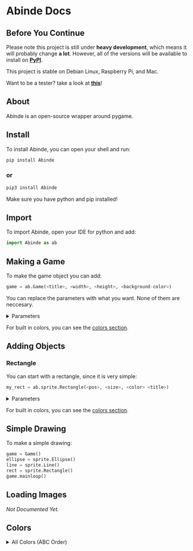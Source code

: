 # Abinde Docs

## Before You Continue

Please note this project is still under __heavy development__, which means it will probably change __a lot__. However, all of the versions will be available to install on [__PyPI__](https://pypi.org/project/Abinde).

This project is stable on Debian Linux, Raspberry Pi, and Mac.

Want to be a tester? take a look at [__this__](https://github.com/orgs/Abinde-Game-Dev/teams/testers/)!

## About

Abinde is an open-source wrapper around pygame.

## Install

To install Abinde, you can open your shell and run:

```sh
pip install Abinde
```

### or

```sh
pip3 install Abinde
```

Make sure you have python and pip installed!

## Import

To import Abinde, open your IDE for python and add:

```python
import Abinde as ab
```

## Making a Game

To make the game object you can add:

```python
game = ab.Game(<title>, <width>, <height>, <background-color>)
```
You can replace the parameters with what you want. None of them are neccesary. 

<details><summary>Parameters</summary>
Title is a string for the title of the window, width is an integer for the width of the window, height is also an integer for the height of the window, background-color is an rgb tuple or color object for the background of the window.
</details>

For built in colors, you can see the [colors section](#colors).

## Adding Objects

### Rectangle

You can start with a rectangle, since it is very simple:

```python
my_rect = ab.sprite.Rectangle(<pos>, <size>, <color> <title>)
```

<details><summary>Parameters</summary>
Pos is an int list for the the position of the rectangle, size is an int list for the size of the rectange, color is an rgb tuple or color object, title is a string for the name of the object.
</details>

For built in colors, you can see the [colors section](#colors).

## Simple Drawing

To make a simple drawing:

```python
game = Game()
ellipse = sprite.Ellipse()
line = sprite.Line()
rect = sprite.Rectangle()
game.mainloop()
```

## Loading Images

_Not Documented Yet._

## Colors

<details><summary>All Colors (ABC Order)</summary>


<li><b>ALICEBLUE</b></li>
<li><b>ANTIQUEWHITE</b></li>
<li><b>ANTIQUEWHITE1</b></li>
<li><b>ANTIQUEWHITE2</b></li>
<li><b>ANTIQUEWHITE3</b></li>
<li><b>ANTIQUEWHITE4</b></li>
<li><b>AQUA</b></li>
<li><b>AQUAMARINE1</b></li>
<li><b>AQUAMARINE2</b></li>
<li><b>AQUAMARINE3</b></li>
<li><b>AQUAMARINE4</b></li>
<li><b>AZURE1</b></li>
<li><b>AZURE2</b></li>
<li><b>AZURE3</b></li>
<li><b>AZURE4</b></li>
<li><b>BANANA</b></li>
<li><b>BEIGE</b></li>
<li><b>BISQUE1</b></li>
<li><b>BISQUE2</b></li>
<li><b>BISQUE3</b></li>
<li><b>BISQUE4</b></li>
<li><b>BLACK</b></li>
<li><b>BLANCHEDALMOND</b></li>
<li><b>BLUE</b></li>
<li><b>BLUE2</b></li>
<li><b>BLUE3</b></li>
<li><b>BLUE4</b></li>
<li><b>BLUEVIOLET</b></li>
<li><b>BRICK</b></li>
<li><b>BROWN</b></li>
<li><b>BROWN1</b></li>
<li><b>BROWN2</b></li>
<li><b>BROWN3</b></li>
<li><b>BROWN4</b></li>
<li><b>BURLYWOOD</b></li>
<li><b>BURLYWOOD1</b></li>
<li><b>BURLYWOOD2</b></li>
<li><b>BURLYWOOD3</b></li>
<li><b>BURLYWOOD4</b></li>
<li><b>BURNTSIENNA</b></li>
<li><b>BURNTUMBER</b></li>
<li><b>CADETBLUE</b></li>
<li><b>CADETBLUE1</b></li>
<li><b>CADETBLUE2</b></li>
<li><b>CADETBLUE3</b></li>
<li><b>CADETBLUE4</b></li>
<li><b>CADMIUMORANGE</b></li>
<li><b>CADMIUMYELLOW</b></li>
<li><b>CARROT</b></li>
<li><b>CHARTREUSE1</b></li>
<li><b>CHARTREUSE2</b></li>
<li><b>CHARTREUSE3</b></li>
<li><b>CHARTREUSE4</b></li>
<li><b>CHOCOLATE</b></li>
<li><b>CHOCOLATE1</b></li>
<li><b>CHOCOLATE2</b></li>
<li><b>CHOCOLATE3</b></li>
<li><b>CHOCOLATE4</b></li>
<li><b>COBALT</b></li>
<li><b>COBALTGREEN</b></li>
<li><b>COLDGREY</b></li>
<li><b>CORAL</b></li>
<li><b>CORAL1</b></li>
<li><b>CORAL2</b></li>
<li><b>CORAL3</b></li>
<li><b>CORAL4</b></li>
<li><b>CORNFLOWERBLUE</b></li>
<li><b>CORNSILK1</b></li>
<li><b>CORNSILK2</b></li>
<li><b>CORNSILK3</b></li>
<li><b>CORNSILK4</b></li>
<li><b>CRIMSON</b></li>
<li><b>CYAN2</b></li>
<li><b>CYAN3</b></li>
<li><b>CYAN4</b></li>
<li><b>DARKGOLDENROD</b></li>
<li><b>DARKGOLDENROD1</b></li>
<li><b>DARKGOLDENROD2</b></li>
<li><b>DARKGOLDENROD3</b></li>
<li><b>DARKGOLDENROD4</b></li>
<li><b>DARKGRAY</b></li>
<li><b>DARKGREEN</b></li>
<li><b>DARKKHAKI</b></li>
<li><b>DARKOLIVEGREEN</b></li>
<li><b>DARKOLIVEGREEN1</b></li>
<li><b>DARKOLIVEGREEN2</b></li>
<li><b>DARKOLIVEGREEN3</b></li>
<li><b>DARKOLIVEGREEN4</b></li>
<li><b>DARKORANGE</b></li>
<li><b>DARKORANGE1</b></li>
<li><b>DARKORANGE2</b></li>
<li><b>DARKORANGE3</b></li>
<li><b>DARKORANGE4</b></li>
<li><b>DARKORCHID</b></li>
<li><b>DARKORCHID1</b></li>
<li><b>DARKORCHID2</b></li>
<li><b>DARKORCHID3</b></li>
<li><b>DARKORCHID4</b></li>
<li><b>DARKSALMON</b></li>
<li><b>DARKSEAGREEN</b></li>
<li><b>DARKSEAGREEN1</b></li>
<li><b>DARKSEAGREEN2</b></li>
<li><b>DARKSEAGREEN3</b></li>
<li><b>DARKSEAGREEN4</b></li>
<li><b>DARKSLATEBLUE</b></li>
<li><b>DARKSLATEGRAY</b></li>
<li><b>DARKSLATEGRAY1</b></li>
<li><b>DARKSLATEGRAY2</b></li>
<li><b>DARKSLATEGRAY3</b></li>
<li><b>DARKSLATEGRAY4</b></li>
<li><b>DARKTURQUOISE</b></li>
<li><b>DARKVIOLET</b></li>
<li><b>DEEPPINK1</b></li>
<li><b>DEEPPINK2</b></li>
<li><b>DEEPPINK3</b></li>
<li><b>DEEPPINK4</b></li>
<li><b>DEEPSKYBLUE1</b></li>
<li><b>DEEPSKYBLUE2</b></li>
<li><b>DEEPSKYBLUE3</b></li>
<li><b>DEEPSKYBLUE4</b></li>
<li><b>DIMGRAY</b></li>
<li><b>DIMGRAY</b></li>
<li><b>DODGERBLUE1</b></li>
<li><b>DODGERBLUE2</b></li>
<li><b>DODGERBLUE3</b></li>
<li><b>DODGERBLUE4</b></li>
<li><b>EGGSHELL</b></li>
<li><b>EMERALDGREEN</b></li>
<li><b>FIREBRICK</b></li>
<li><b>FIREBRICK1</b></li>
<li><b>FIREBRICK2</b></li>
<li><b>FIREBRICK3</b></li>
<li><b>FIREBRICK4</b></li>
<li><b>FLESH</b></li>
<li><b>FLORALWHITE</b></li>
<li><b>FORESTGREEN</b></li>
<li><b>GAINSBORO</b></li>
<li><b>GHOSTWHITE</b></li>
<li><b>GOLD1</b></li>
<li><b>GOLD2</b></li>
<li><b>GOLD3</b></li>
<li><b>GOLD4</b></li>
<li><b>GOLDENROD</b></li>
<li><b>GOLDENROD1</b></li>
<li><b>GOLDENROD2</b></li>
<li><b>GOLDENROD3</b></li>
<li><b>GOLDENROD4</b></li>
<li><b>GRAY</b></li>
<li><b>GRAY1</b></li>
<li><b>GRAY10</b></li>
<li><b>GRAY11</b></li>
<li><b>GRAY12</b></li>
<li><b>GRAY13</b></li>
<li><b>GRAY14</b></li>
<li><b>GRAY15</b></li>
<li><b>GRAY16</b></li>
<li><b>GRAY17</b></li>
<li><b>GRAY18</b></li>
<li><b>GRAY19</b></li>
<li><b>GRAY2</b></li>
<li><b>GRAY20</b></li>
<li><b>GRAY21</b></li>
<li><b>GRAY22</b></li>
<li><b>GRAY23</b></li>
<li><b>GRAY24</b></li>
<li><b>GRAY25</b></li>
<li><b>GRAY26</b></li>
<li><b>GRAY27</b></li>
<li><b>GRAY28</b></li>
<li><b>GRAY29</b></li>
<li><b>GRAY3</b></li>
<li><b>GRAY30</b></li>
<li><b>GRAY31</b></li>
<li><b>GRAY32</b></li>
<li><b>GRAY33</b></li>
<li><b>GRAY34</b></li>
<li><b>GRAY35</b></li>
<li><b>GRAY36</b></li>
<li><b>GRAY37</b></li>
<li><b>GRAY38</b></li>
<li><b>GRAY39</b></li>
<li><b>GRAY4</b></li>
<li><b>GRAY40</b></li>
<li><b>GRAY42</b></li>
<li><b>GRAY43</b></li>
<li><b>GRAY44</b></li>
<li><b>GRAY45</b></li>
<li><b>GRAY46</b></li>
<li><b>GRAY47</b></li>
<li><b>GRAY48</b></li>
<li><b>GRAY49</b></li>
<li><b>GRAY5</b></li>
<li><b>GRAY50</b></li>
<li><b>GRAY51</b></li>
<li><b>GRAY52</b></li>
<li><b>GRAY53</b></li>
<li><b>GRAY54</b></li>
<li><b>GRAY55</b></li>
<li><b>GRAY56</b></li>
<li><b>GRAY57</b></li>
<li><b>GRAY58</b></li>
<li><b>GRAY59</b></li>
<li><b>GRAY6</b></li>
<li><b>GRAY60</b></li>
<li><b>GRAY61</b></li>
<li><b>GRAY62</b></li>
<li><b>GRAY63</b></li>
<li><b>GRAY64</b></li>
<li><b>GRAY65</b></li>
<li><b>GRAY66</b></li>
<li><b>GRAY67</b></li>
<li><b>GRAY68</b></li>
<li><b>GRAY69</b></li>
<li><b>GRAY7</b></li>
<li><b>GRAY70</b></li>
<li><b>GRAY71</b></li>
<li><b>GRAY72</b></li>
<li><b>GRAY73</b></li>
<li><b>GRAY74</b></li>
<li><b>GRAY75</b></li>
<li><b>GRAY76</b></li>
<li><b>GRAY77</b></li>
<li><b>GRAY78</b></li>
<li><b>GRAY79</b></li>
<li><b>GRAY8</b></li>
<li><b>GRAY80</b></li>
<li><b>GRAY81</b></li>
<li><b>GRAY82</b></li>
<li><b>GRAY83</b></li>
<li><b>GRAY84</b></li>
<li><b>GRAY85</b></li>
<li><b>GRAY86</b></li>
<li><b>GRAY87</b></li>
<li><b>GRAY88</b></li>
<li><b>GRAY89</b></li>
<li><b>GRAY9</b></li>
<li><b>GRAY90</b></li>
<li><b>GRAY91</b></li>
<li><b>GRAY92</b></li>
<li><b>GRAY93</b></li>
<li><b>GRAY94</b></li>
<li><b>GRAY95</b></li>
<li><b>GRAY97</b></li>
<li><b>GRAY98</b></li>
<li><b>GRAY99</b></li>
<li><b>GREEN</b></li>
<li><b>GREEN1</b></li>
<li><b>GREEN2</b></li>
<li><b>GREEN3</b></li>
<li><b>GREEN4</b></li>
<li><b>GREENYELLOW</b></li>
<li><b>HONEYDEW1</b></li>
<li><b>HONEYDEW2</b></li>
<li><b>HONEYDEW3</b></li>
<li><b>HONEYDEW4</b></li>
<li><b>HOTPINK</b></li>
<li><b>HOTPINK1</b></li>
<li><b>HOTPINK2</b></li>
<li><b>HOTPINK3</b></li>
<li><b>HOTPINK4</b></li>
<li><b>INDIANRED</b></li>
<li><b>INDIANRED</b></li>
<li><b>INDIANRED1</b></li>
<li><b>INDIANRED2</b></li>
<li><b>INDIANRED3</b></li>
<li><b>INDIANRED4</b></li>
<li><b>INDIGO</b></li>
<li><b>IVORY1</b></li>
<li><b>IVORY2</b></li>
<li><b>IVORY3</b></li>
<li><b>IVORY4</b></li>
<li><b>IVORYBLACK</b></li>
<li><b>KHAKI</b></li>
<li><b>KHAKI1</b></li>
<li><b>KHAKI2</b></li>
<li><b>KHAKI3</b></li>
<li><b>KHAKI4</b></li>
<li><b>LAVENDER</b></li>
<li><b>LAVENDERBLUSH1</b></li>
<li><b>LAVENDERBLUSH2</b></li>
<li><b>LAVENDERBLUSH3</b></li>
<li><b>LAVENDERBLUSH4</b></li>
<li><b>LAWNGREEN</b></li>
<li><b>LEMONCHIFFON1</b></li>
<li><b>LEMONCHIFFON2</b></li>
<li><b>LEMONCHIFFON3</b></li>
<li><b>LEMONCHIFFON4</b></li>
<li><b>LIGHTBLUE</b></li>
<li><b>LIGHTBLUE1</b></li>
<li><b>LIGHTBLUE2</b></li>
<li><b>LIGHTBLUE3</b></li>
<li><b>LIGHTBLUE4</b></li>
<li><b>LIGHTCORAL</b></li>
<li><b>LIGHTCYAN1</b></li>
<li><b>LIGHTCYAN2</b></li>
<li><b>LIGHTCYAN3</b></li>
<li><b>LIGHTCYAN4</b></li>
<li><b>LIGHTGOLDENROD1</b></li>
<li><b>LIGHTGOLDENROD2</b></li>
<li><b>LIGHTGOLDENROD3</b></li>
<li><b>LIGHTGOLDENROD4</b></li>
<li><b>LIGHTGOLDENRODYELLOW</b></li>
<li><b>LIGHTGREY</b></li>
<li><b>LIGHTPINK</b></li>
<li><b>LIGHTPINK1</b></li>
<li><b>LIGHTPINK2</b></li>
<li><b>LIGHTPINK3</b></li>
<li><b>LIGHTPINK4</b></li>
<li><b>LIGHTSALMON1</b></li>
<li><b>LIGHTSALMON2</b></li>
<li><b>LIGHTSALMON3</b></li>
<li><b>LIGHTSALMON4</b></li>
<li><b>LIGHTSEAGREEN</b></li>
<li><b>LIGHTSKYBLUE</b></li>
<li><b>LIGHTSKYBLUE1</b></li>
<li><b>LIGHTSKYBLUE2</b></li>
<li><b>LIGHTSKYBLUE3</b></li>
<li><b>LIGHTSKYBLUE4</b></li>
<li><b>LIGHTSLATEBLUE</b></li>
<li><b>LIGHTSLATEGRAY</b></li>
<li><b>LIGHTSTEELBLUE</b></li>
<li><b>LIGHTSTEELBLUE1</b></li>
<li><b>LIGHTSTEELBLUE2</b></li>
<li><b>LIGHTSTEELBLUE3</b></li>
<li><b>LIGHTSTEELBLUE4</b></li>
<li><b>LIGHTYELLOW1</b></li>
<li><b>LIGHTYELLOW2</b></li>
<li><b>LIGHTYELLOW3</b></li>
<li><b>LIGHTYELLOW4</b></li>
<li><b>LIMEGREEN</b></li>
<li><b>LINEN</b></li>
<li><b>MAGENTA</b></li>
<li><b>MAGENTA2</b></li>
<li><b>MAGENTA3</b></li>
<li><b>MAGENTA4</b></li>
<li><b>MANGANESEBLUE</b></li>
<li><b>MAROON</b></li>
<li><b>MAROON1</b></li>
<li><b>MAROON2</b></li>
<li><b>MAROON3</b></li>
<li><b>MAROON4</b></li>
<li><b>MEDIUMORCHID</b></li>
<li><b>MEDIUMORCHID1</b></li>
<li><b>MEDIUMORCHID2</b></li>
<li><b>MEDIUMORCHID3</b></li>
<li><b>MEDIUMORCHID4</b></li>
<li><b>MEDIUMPURPLE</b></li>
<li><b>MEDIUMPURPLE1</b></li>
<li><b>MEDIUMPURPLE2</b></li>
<li><b>MEDIUMPURPLE3</b></li>
<li><b>MEDIUMPURPLE4</b></li>
<li><b>MEDIUMSEAGREEN</b></li>
<li><b>MEDIUMSLATEBLUE</b></li>
<li><b>MEDIUMSPRINGGREEN</b></li>
<li><b>MEDIUMTURQUOISE</b></li>
<li><b>MEDIUMVIOLETRED</b></li>
<li><b>MELON</b></li>
<li><b>MIDNIGHTBLUE</b></li>
<li><b>MINT</b></li>
<li><b>MINTCREAM</b></li>
<li><b>MISTYROSE1</b></li>
<li><b>MISTYROSE2</b></li>
<li><b>MISTYROSE3</b></li>
<li><b>MISTYROSE4</b></li>
<li><b>MOCCASIN</b></li>
<li><b>NAVAJOWHITE1</b></li>
<li><b>NAVAJOWHITE2</b></li>
<li><b>NAVAJOWHITE3</b></li>
<li><b>NAVAJOWHITE4</b></li>
<li><b>NAVY</b></li>
<li><b>OLDLACE</b></li>
<li><b>OLIVE</b></li>
<li><b>OLIVEDRAB</b></li>
<li><b>OLIVEDRAB1</b></li>
<li><b>OLIVEDRAB2</b></li>
<li><b>OLIVEDRAB3</b></li>
<li><b>OLIVEDRAB4</b></li>
<li><b>ORANGE</b></li>
<li><b>ORANGE1</b></li>
<li><b>ORANGE2</b></li>
<li><b>ORANGE3</b></li>
<li><b>ORANGE4</b></li>
<li><b>ORANGERED1</b></li>
<li><b>ORANGERED2</b></li>
<li><b>ORANGERED3</b></li>
<li><b>ORANGERED4</b></li>
<li><b>ORCHID</b></li>
<li><b>ORCHID1</b></li>
<li><b>ORCHID2</b></li>
<li><b>ORCHID3</b></li>
<li><b>ORCHID4</b></li>
<li><b>PALEGOLDENROD</b></li>
<li><b>PALEGREEN</b></li>
<li><b>PALEGREEN1</b></li>
<li><b>PALEGREEN2</b></li>
<li><b>PALEGREEN3</b></li>
<li><b>PALEGREEN4</b></li>
<li><b>PALETURQUOISE1</b></li>
<li><b>PALETURQUOISE2</b></li>
<li><b>PALETURQUOISE3</b></li>
<li><b>PALETURQUOISE4</b></li>
<li><b>PALEVIOLETRED</b></li>
<li><b>PALEVIOLETRED1</b></li>
<li><b>PALEVIOLETRED2</b></li>
<li><b>PALEVIOLETRED3</b></li>
<li><b>PALEVIOLETRED4</b></li>
<li><b>PAPAYAWHIP</b></li>
<li><b>PEACHPUFF1</b></li>
<li><b>PEACHPUFF2</b></li>
<li><b>PEACHPUFF3</b></li>
<li><b>PEACHPUFF4</b></li>
<li><b>PEACOCK</b></li>
<li><b>PINK</b></li>
<li><b>PINK1</b></li>
<li><b>PINK2</b></li>
<li><b>PINK3</b></li>
<li><b>PINK4</b></li>
<li><b>PLUM</b></li>
<li><b>PLUM1</b></li>
<li><b>PLUM2</b></li>
<li><b>PLUM3</b></li>
<li><b>PLUM4</b></li>
<li><b>POWDERBLUE</b></li>
<li><b>PURPLE</b></li>
<li><b>PURPLE1</b></li>
<li><b>PURPLE2</b></li>
<li><b>PURPLE3</b></li>
<li><b>PURPLE4</b></li>
<li><b>RASPBERRY</b></li>
<li><b>RAWSIENNA</b></li>
<li><b>RED1</b></li>
<li><b>RED2</b></li>
<li><b>RED3</b></li>
<li><b>RED4</b></li>
<li><b>ROSYBROWN</b></li>
<li><b>ROSYBROWN1</b></li>
<li><b>ROSYBROWN2</b></li>
<li><b>ROSYBROWN3</b></li>
<li><b>ROSYBROWN4</b></li>
<li><b>ROYALBLUE</b></li>
<li><b>ROYALBLUE1</b></li>
<li><b>ROYALBLUE2</b></li>
<li><b>ROYALBLUE3</b></li>
<li><b>ROYALBLUE4</b></li>
<li><b>SALMON</b></li>
<li><b>SALMON1</b></li>
<li><b>SALMON2</b></li>
<li><b>SALMON3</b></li>
<li><b>SALMON4</b></li>
<li><b>SANDYBROWN</b></li>
<li><b>SAPGREEN</b></li>
<li><b>SEAGREEN1</b></li>
<li><b>SEAGREEN2</b></li>
<li><b>SEAGREEN3</b></li>
<li><b>SEAGREEN4</b></li>
<li><b>SEASHELL1</b></li>
<li><b>SEASHELL2</b></li>
<li><b>SEASHELL3</b></li>
<li><b>SEASHELL4</b></li>
<li><b>SEPIA</b></li>
<li><b>SGIBEET</b></li>
<li><b>SGIBRIGHTGRAY</b></li>
<li><b>SGICHARTREUSE</b></li>
<li><b>SGIDARKGRAY</b></li>
<li><b>SGIGRAY12</b></li>
<li><b>SGIGRAY16</b></li>
<li><b>SGIGRAY32</b></li>
<li><b>SGIGRAY36</b></li>
<li><b>SGIGRAY52</b></li>
<li><b>SGIGRAY56</b></li>
<li><b>SGIGRAY72</b></li>
<li><b>SGIGRAY76</b></li>
<li><b>SGIGRAY92</b></li>
<li><b>SGIGRAY96</b></li>
<li><b>SGILIGHTBLUE</b></li>
<li><b>SGILIGHTGRAY</b></li>
<li><b>SGIOLIVEDRAB</b></li>
<li><b>SGISALMON</b></li>
<li><b>SGISLATEBLUE</b></li>
<li><b>SGITEAL</b></li>
<li><b>SIENNA</b></li>
<li><b>SIENNA1</b></li>
<li><b>SIENNA2</b></li>
<li><b>SIENNA3</b></li>
<li><b>SIENNA4</b></li>
<li><b>SILVER</b></li>
<li><b>SKYBLUE</b></li>
<li><b>SKYBLUE1</b></li>
<li><b>SKYBLUE2</b></li>
<li><b>SKYBLUE3</b></li>
<li><b>SKYBLUE4</b></li>
<li><b>SLATEBLUE</b></li>
<li><b>SLATEBLUE1</b></li>
<li><b>SLATEBLUE2</b></li>
<li><b>SLATEBLUE3</b></li>
<li><b>SLATEBLUE4</b></li>
<li><b>SLATEGRAY</b></li>
<li><b>SLATEGRAY1</b></li>
<li><b>SLATEGRAY2</b></li>
<li><b>SLATEGRAY3</b></li>
<li><b>SLATEGRAY4</b></li>
<li><b>SNOW1</b></li>
<li><b>SNOW2</b></li>
<li><b>SNOW3</b></li>
<li><b>SNOW4</b></li>
<li><b>SPRINGGREEN</b></li>
<li><b>SPRINGGREEN1</b></li>
<li><b>SPRINGGREEN2</b></li>
<li><b>SPRINGGREEN3</b></li>
<li><b>STEELBLUE</b></li>
<li><b>STEELBLUE1</b></li>
<li><b>STEELBLUE2</b></li>
<li><b>STEELBLUE3</b></li>
<li><b>STEELBLUE4</b></li>
<li><b>TAN</b></li>
<li><b>TAN1</b></li>
<li><b>TAN2</b></li>
<li><b>TAN3</b></li>
<li><b>TAN4</b></li>
<li><b>TEAL</b></li>
<li><b>THISTLE</b></li>
<li><b>THISTLE1</b></li>
<li><b>THISTLE2</b></li>
<li><b>THISTLE3</b></li>
<li><b>THISTLE4</b></li>
<li><b>TOMATO1</b></li>
<li><b>TOMATO2</b></li>
<li><b>TOMATO3</b></li>
<li><b>TOMATO4</b></li>
<li><b>TURQUOISE</b></li>
<li><b>TURQUOISE1</b></li>
<li><b>TURQUOISE2</b></li>
<li><b>TURQUOISE3</b></li>
<li><b>TURQUOISE4</b></li>
<li><b>TURQUOISEBLUE</b></li>
<li><b>VIOLET</b></li>
<li><b>VIOLETRED</b></li>
<li><b>VIOLETRED1</b></li>
<li><b>VIOLETRED2</b></li>
<li><b>VIOLETRED3</b></li>
<li><b>VIOLETRED4</b></li>
<li><b>WARMGREY</b></li>
<li><b>WHEAT</b></li>
<li><b>WHEAT1</b></li>
<li><b>WHEAT2</b></li>
<li><b>WHEAT3</b></li>
<li><b>WHEAT4</b></li>
<li><b>WHITE</b></li>
<li><b>WHITESMOKE</b></li>
<li><b>WHITESMOKE</b></li>
<li><b>YELLOW1</b></li>
<li><b>YELLOW2</b></li>
<li><b>YELLOW3</b></li>
<li><b>YELLOW4</b></li>


</details>